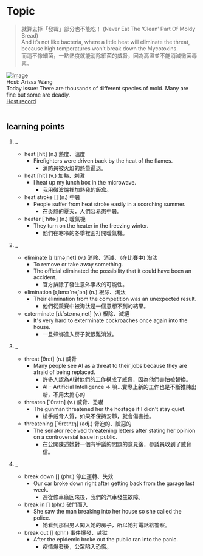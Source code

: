 # Topic

> 就算去掉「發霉」部分也不能吃！ (Never Eat The ‘Clean’ Part Of Moldy Bread) <br>
> And it’s not like bacteria, where a little heat will eliminate the threat, because high temperatures won’t break down the Mycotoxins. <br>
> 而這不像細菌，一點熱度就能消除細菌的威脅，因為高溫並不能消滅黴菌毒素。 <br>

[![Image](https://cdn.voicetube.com/assets/thumbnails/4ro8sPOgCBg.jpg)](https://www.youtube.com/embed/4ro8sPOgCBg?rel=0&showinfo=0&cc_load_policy=0&controls=1&autoplay=1&iv_load_policy=3&playsinline=1&wmode=transparent&start=177&end=185&enablejsapi=1&origin=https://tw.voicetube.com&widgetid=1)<br>
Host: Arissa Wang
<br>Today issue: There are thousands of different species of mold. Many are fine but some are deadly.
<br>
[Host record](https://cdn.voicetube.com/tmp/everyday_records/1282207441874916/2384.mp3)
<br><br>
## learning points
1. _
	* heat [hit] (n.) 熱度、溫度
		- Firefighters were driven back by the heat of the flames.
			+ 消防員被火焰的熱量逼退。
	* heat [hit] (v.) 加熱、刺激
		- I heat up my lunch box in the microwave.
			+ 我用微波爐裡加熱我的飯盒。
	* heat stroke [] (n.) 中暑
		- People suffer from heat stroke easily in a scorching summer.
			+ 在炎熱的夏天，人們容易患中暑。
	* heater [ˋhitɚ] (n.) 暖氣機
		- They turn on the heater in the freezing winter.
			+ 他們在寒冷的冬季裡面打開暖氣機。

2. _
	* eliminate [ɪˋlɪmə͵net] (v.) 消除、消滅、（在比賽中) 淘汰
		- To remove or take away something.
		- The official eliminated the possibility that it could have been an accident.
			+ 官方排除了發生意外事故的可能性。
	* elimination [ɪ͵lɪməˋneʃən] (n.) 根除、淘汰
		- Their elimination from the competition was an unexpected result.
			+ 他們從競賽中被淘汰是一個意想不到的結果。
	* exterminate [ɪkˋstɝmə͵net] (v.) 根除、滅絕
		- It's very hard to exterminate cockroaches once again into the house.
			+ 一旦蟑螂進入房子就很難消滅。

3. _
	* threat  [θrɛt] (n.) 威脅
		- Many people see AI as a threat to their jobs because they are afraid of being replaced.
			+ 許多人認為AI對他們的工作構成了威脅，因為他們害怕被替換。
			+ AI - Artificial Intelligence  => 嘛...實際上新的工作也是不斷推陳出新，不用太擔心的
	* threaten [ˋθrɛtn] (v.) 威脅、恐嚇
		- The gunman threatened her the hostage if I didn't stay quiet.
			+ 槍手威脅人質，如果不保持安靜，就會傷害她。
	* threatening [ˋθrɛtnɪŋ] (adj.) 脅迫的、險惡的
		- The senator received threatening letters after stating her opinion on a controversial issue in public.
			+ 在公開陳述她對一個有爭議的問題的意見後，參議員收到了威脅信。

4. _
	* break down [] (phr.) 停止運轉、失效
		- Our car broke down right after getting back from the garage last week.
			+ 週從修車廠回來後，我們的汽車發生故障。
	* break in  [] (phr.) 破門而入
		- She saw the man breaking into her house so she called the police.
			+ 她看到那個男人闖入她的房子，所以她打電話給警察。
	* break out [] (phr.) 事件爆發、越獄
		- After the epidemic broke out the public ran into the panic.
			+ 疫情爆發後，公眾陷入恐慌。
